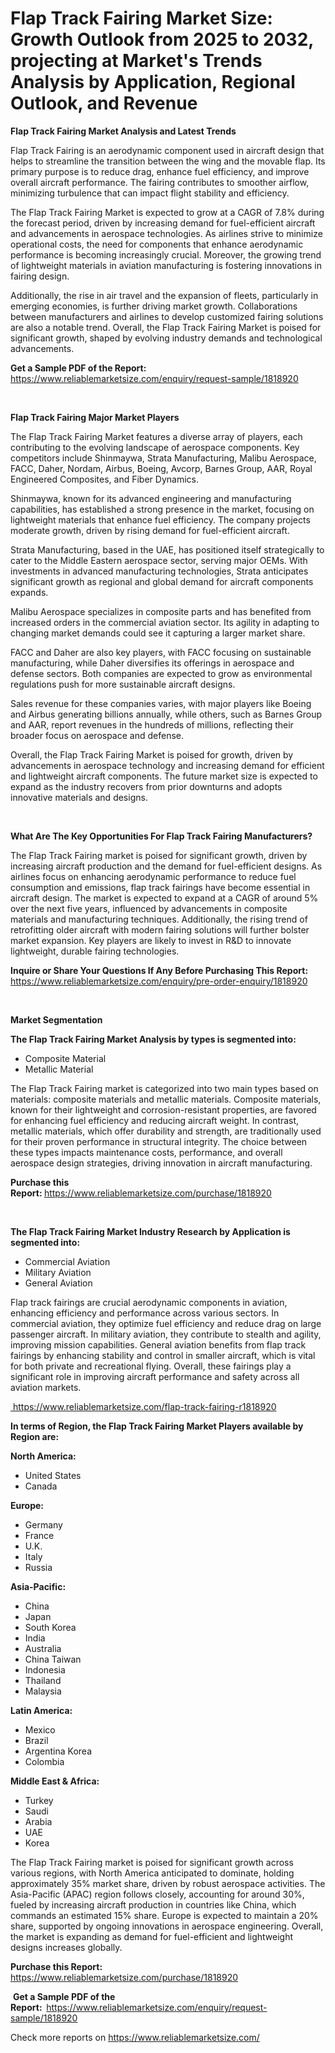 <p><h1>Flap Track Fairing Market Size: Growth Outlook from 2025 to 2032, projecting at Market's Trends Analysis by Application, Regional Outlook, and Revenue</h1></p><p><strong>Flap Track Fairing Market Analysis and Latest Trends</strong></p>
<p><p>Flap Track Fairing is an aerodynamic component used in aircraft design that helps to streamline the transition between the wing and the movable flap. Its primary purpose is to reduce drag, enhance fuel efficiency, and improve overall aircraft performance. The fairing contributes to smoother airflow, minimizing turbulence that can impact flight stability and efficiency.</p><p>The Flap Track Fairing Market is expected to grow at a CAGR of 7.8% during the forecast period, driven by increasing demand for fuel-efficient aircraft and advancements in aerospace technologies. As airlines strive to minimize operational costs, the need for components that enhance aerodynamic performance is becoming increasingly crucial. Moreover, the growing trend of lightweight materials in aviation manufacturing is fostering innovations in fairing design. </p><p>Additionally, the rise in air travel and the expansion of fleets, particularly in emerging economies, is further driving market growth. Collaborations between manufacturers and airlines to develop customized fairing solutions are also a notable trend. Overall, the Flap Track Fairing Market is poised for significant growth, shaped by evolving industry demands and technological advancements.</p></p>
<p><strong>Get a Sample PDF of the Report:&nbsp;</strong> <a href="https://www.reliablemarketsize.com/enquiry/request-sample/1818920?utm_campaign=3345&utm_medium=2&utm_source=Github&utm_content=ia&utm_term=09042025&utm_id=flap-track-fairing">https://www.reliablemarketsize.com/enquiry/request-sample/1818920</a></p>
<p>&nbsp;</p>
<p><strong>Flap Track Fairing Major Market Players</strong></p>
<p><p>The Flap Track Fairing Market features a diverse array of players, each contributing to the evolving landscape of aerospace components. Key competitors include Shinmaywa, Strata Manufacturing, Malibu Aerospace, FACC, Daher, Nordam, Airbus, Boeing, Avcorp, Barnes Group, AAR, Royal Engineered Composites, and Fiber Dynamics.</p><p>Shinmaywa, known for its advanced engineering and manufacturing capabilities, has established a strong presence in the market, focusing on lightweight materials that enhance fuel efficiency. The company projects moderate growth, driven by rising demand for fuel-efficient aircraft.</p><p>Strata Manufacturing, based in the UAE, has positioned itself strategically to cater to the Middle Eastern aerospace sector, serving major OEMs. With investments in advanced manufacturing technologies, Strata anticipates significant growth as regional and global demand for aircraft components expands.</p><p>Malibu Aerospace specializes in composite parts and has benefited from increased orders in the commercial aviation sector. Its agility in adapting to changing market demands could see it capturing a larger market share.</p><p>FACC and Daher are also key players, with FACC focusing on sustainable manufacturing, while Daher diversifies its offerings in aerospace and defense sectors. Both companies are expected to grow as environmental regulations push for more sustainable aircraft designs.</p><p>Sales revenue for these companies varies, with major players like Boeing and Airbus generating billions annually, while others, such as Barnes Group and AAR, report revenues in the hundreds of millions, reflecting their broader focus on aerospace and defense.</p><p>Overall, the Flap Track Fairing Market is poised for growth, driven by advancements in aerospace technology and increasing demand for efficient and lightweight aircraft components. The future market size is expected to expand as the industry recovers from prior downturns and adopts innovative materials and designs.</p></p>
<p>&nbsp;</p>
<p><strong>What Are The Key Opportunities For Flap Track Fairing Manufacturers?</strong></p>
<p><p>The Flap Track Fairing market is poised for significant growth, driven by increasing aircraft production and the demand for fuel-efficient designs. As airlines focus on enhancing aerodynamic performance to reduce fuel consumption and emissions, flap track fairings have become essential in aircraft design. The market is expected to expand at a CAGR of around 5% over the next five years, influenced by advancements in composite materials and manufacturing techniques. Additionally, the rising trend of retrofitting older aircraft with modern fairing solutions will further bolster market expansion. Key players are likely to invest in R&D to innovate lightweight, durable fairing technologies.</p></p>
<p><strong>Inquire or Share Your Questions If Any Before Purchasing This Report:</strong> <a href="https://www.reliablemarketsize.com/enquiry/pre-order-enquiry/1818920?utm_campaign=3345&utm_medium=2&utm_source=Github&utm_content=ia&utm_term=09042025&utm_id=flap-track-fairing">https://www.reliablemarketsize.com/enquiry/pre-order-enquiry/1818920</a></p>
<p>&nbsp;</p>
<p><strong>Market Segmentation</strong></p>
<p><strong>The Flap Track Fairing Market Analysis by types is segmented into:</strong></p>
<p><ul><li>Composite Material</li><li>Metallic Material</li></ul></p>
<p><p>The Flap Track Fairing market is categorized into two main types based on materials: composite materials and metallic materials. Composite materials, known for their lightweight and corrosion-resistant properties, are favored for enhancing fuel efficiency and reducing aircraft weight. In contrast, metallic materials, which offer durability and strength, are traditionally used for their proven performance in structural integrity. The choice between these types impacts maintenance costs, performance, and overall aerospace design strategies, driving innovation in aircraft manufacturing.</p></p>
<p><strong>Purchase this Report:&nbsp;</strong><a href="https://www.reliablemarketsize.com/purchase/1818920?utm_campaign=3345&utm_medium=2&utm_source=Github&utm_content=ia&utm_term=09042025&utm_id=flap-track-fairing">https://www.reliablemarketsize.com/purchase/1818920</a></p>
<p>&nbsp;</p>
<p><strong>The Flap Track Fairing Market Industry Research by Application is segmented into:</strong></p>
<p><ul><li>Commercial Aviation</li><li>Military Aviation</li><li>General Aviation</li></ul></p>
<p><p>Flap track fairings are crucial aerodynamic components in aviation, enhancing efficiency and performance across various sectors. In commercial aviation, they optimize fuel efficiency and reduce drag on large passenger aircraft. In military aviation, they contribute to stealth and agility, improving mission capabilities. General aviation benefits from flap track fairings by enhancing stability and control in smaller aircraft, which is vital for both private and recreational flying. Overall, these fairings play a significant role in improving aircraft performance and safety across all aviation markets.</p></p>
<p><a href="https://www.reliablemarketsize.com/flap-track-fairing-r1818920?utm_campaign=3345&utm_medium=2&utm_source=Github&utm_content=ia&utm_term=09042025&utm_id=flap-track-fairing">&nbsp;https://www.reliablemarketsize.com/flap-track-fairing-r1818920</a></p>
<p><strong>In terms of Region, the Flap Track Fairing Market Players available by Region are:</strong></p>
<p>
    <p> <strong> North America: </strong>
        <ul>
            <li>United States</li>
            <li>Canada</li>
        </ul>
        </p> 
    <p> <strong> Europe: </strong>
        <ul>
            <li>Germany</li>
            <li>France</li>
            <li>U.K.</li>
            <li>Italy</li>
            <li>Russia</li>
        </ul>
        </p> 
    <p> <strong> Asia-Pacific: </strong>
        <ul>
            <li>China</li>
            <li>Japan</li>
            <li>South Korea</li>
            <li>India</li>
            <li>Australia</li>
            <li>China Taiwan</li>
            <li>Indonesia</li>
            <li>Thailand</li>
            <li>Malaysia</li>
        </ul>
        </p> 
    <p> <strong> Latin America: </strong>
        <ul>
            <li>Mexico</li>
            <li>Brazil</li>
            <li>Argentina Korea</li>
            <li>Colombia</li>
        </ul>
        </p> 
    <p> <strong> Middle East & Africa: </strong>
        <ul>
            <li>Turkey</li>
            <li>Saudi</li>
            <li>Arabia</li>
            <li>UAE</li>
            <li>Korea</li>
        </ul>
    </p>
    </p>
<p><p>The Flap Track Fairing market is poised for significant growth across various regions, with North America anticipated to dominate, holding approximately 35% market share, driven by robust aerospace activities. The Asia-Pacific (APAC) region follows closely, accounting for around 30%, fueled by increasing aircraft production in countries like China, which commands an estimated 15% share. Europe is expected to maintain a 20% share, supported by ongoing innovations in aerospace engineering. Overall, the market is expanding as demand for fuel-efficient and lightweight designs increases globally.</p></p>
<p><strong>Purchase this Report: </strong><a href="https://www.reliablemarketsize.com/purchase/1818920?utm_campaign=3345&utm_medium=2&utm_source=Github&utm_content=ia&utm_term=09042025&utm_id=flap-track-fairing">https://www.reliablemarketsize.com/purchase/1818920</a></p>
<p>&nbsp;<strong>Get a Sample PDF of the Report:&nbsp;&nbsp;</strong><a href="https://www.reliablemarketsize.com/enquiry/request-sample/1818920?utm_campaign=3345&utm_medium=2&utm_source=Github&utm_content=ia&utm_term=09042025&utm_id=flap-track-fairing">https://www.reliablemarketsize.com/enquiry/request-sample/1818920</a></p>
<p><strong></strong></p>
<p>Check more reports on <a href="https://www.reliablemarketsize.com/?utm_campaign=3345&utm_medium=2&utm_source=Github&utm_content=ia&utm_term=09042025&utm_id=flap-track-fairing">https://www.reliablemarketsize.com/</a></p>